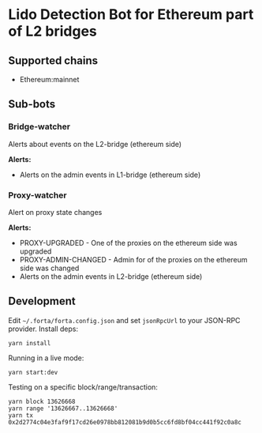 # Lido Detection Bot for Ethereum part of L2 bridges

## Supported chains

- Ethereum:mainnet

## Sub-bots

### Bridge-watcher

Alerts about events on the L2-bridge (ethereum side)

**Alerts:**

- Alerts on the admin events in L1-bridge (ethereum side)

### Proxy-watcher

Alert on proxy state changes

**Alerts:**

- PROXY-UPGRADED - One of the proxies on the ethereum side was upgraded
- PROXY-ADMIN-CHANGED - Admin for of the proxies on the ethereum side was changed
- Alerts on the admin events in L2-bridge (ethereum side)

## Development

Edit `~/.forta/forta.config.json` and set `jsonRpcUrl` to your JSON-RPC provider. Install deps:

```
yarn install
```

Running in a live mode:

```
yarn start:dev
```

Testing on a specific block/range/transaction:

```
yarn block 13626668
yarn range '13626667..13626668'
yarn tx 0x2d2774c04e3faf9f17cd26e0978bb812081b9d0b5cc6fd8bf04cc441f92c0a8c
```
